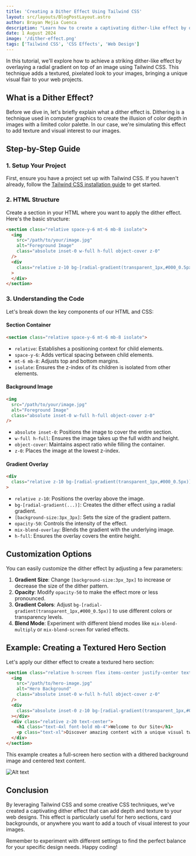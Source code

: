 ```yaml
---
title: 'Creating a Dither Effect Using Tailwind CSS'
layout: src/layouts/BlogPostLayout.astro
author: Brayan Mejia Cuenca
description: "Learn how to create a captivating dither-like effect by overlaying a radial gradient on images using Tailwind CSS. This tutorial will guide you through the process of adding a unique, textured look to your web projects."
date: 1 August 2024
image: '/dither-effect.png'
tags: ['Tailwind CSS', 'CSS Effects', 'Web Design']
---
```


In this tutorial, we'll explore how to achieve a striking dither-like effect by overlaying a radial gradient on top of an image using Tailwind CSS. This technique adds a textured, pixelated look to your images, bringing a unique visual flair to your web projects.

## What is a Dither Effect?

Before we dive in, let's briefly explain what a dither effect is. Dithering is a technique used in computer graphics to create the illusion of color depth in images with a limited color palette. In our case, we're simulating this effect to add texture and visual interest to our images.

## Step-by-Step Guide

### 1. Setup Your Project

First, ensure you have a project set up with Tailwind CSS. If you haven't already, follow the [Tailwind CSS installation guide](https://tailwindcss.com/docs/installation) to get started.

### 2. HTML Structure

Create a section in your HTML where you want to apply the dither effect. Here's the basic structure:

```html
<section class="relative space-y-6 mt-6 mb-8 isolate">
  <img
    src="/path/to/your/image.jpg"
    alt="Foreground Image"
    class="absolute inset-0 w-full h-full object-cover z-0"
  />
  <div
    class="relative z-10 bg-[radial-gradient(transparent_1px,#000_0.5px)] [background-size:3px_3px] opacity-50 mix-blend-overlay h-full"
  >
  </div>
</section>
```

### 3. Understanding the Code

Let's break down the key components of our HTML and CSS:

#### Section Container
```html
<section class="relative space-y-6 mt-6 mb-8 isolate">
```
- `relative`: Establishes a positioning context for child elements.
- `space-y-6`: Adds vertical spacing between child elements.
- `mt-6 mb-8`: Adjusts top and bottom margins.
- `isolate`: Ensures the z-index of its children is isolated from other elements.

#### Background Image
```html
<img
  src="/path/to/your/image.jpg"
  alt="Foreground Image"
  class="absolute inset-0 w-full h-full object-cover z-0"
/>
```
- `absolute inset-0`: Positions the image to cover the entire section.
- `w-full h-full`: Ensures the image takes up the full width and height.
- `object-cover`: Maintains aspect ratio while filling the container.
- `z-0`: Places the image at the lowest z-index.

#### Gradient Overlay
```html
<div
  class="relative z-10 bg-[radial-gradient(transparent_1px,#000_0.5px)] [background-size:3px_3px] opacity-50 mix-blend-overlay h-full"
>
```
- `relative z-10`: Positions the overlay above the image.
- `bg-[radial-gradient(...)]`: Creates the dither effect using a radial gradient.
- `[background-size:3px_3px]`: Sets the size of the gradient pattern.
- `opacity-50`: Controls the intensity of the effect.
- `mix-blend-overlay`: Blends the gradient with the underlying image.
- `h-full`: Ensures the overlay covers the entire height.

## Customization Options

You can easily customize the dither effect by adjusting a few parameters:

1. **Gradient Size**: Change `[background-size:3px_3px]` to increase or decrease the size of the dither pattern.
2. **Opacity**: Modify `opacity-50` to make the effect more or less pronounced.
3. **Gradient Colors**: Adjust `bg-[radial-gradient(transparent_1px,#000_0.5px)]` to use different colors or transparency levels.
4. **Blend Mode**: Experiment with different blend modes like `mix-blend-multiply` or `mix-blend-screen` for varied effects.

## Example: Creating a Textured Hero Section

Let's apply our dither effect to create a textured hero section:

```html
<section class="relative h-screen flex items-center justify-center text-white">
  <img
    src="/path/to/hero-image.jpg"
    alt="Hero Background"
    class="absolute inset-0 w-full h-full object-cover z-0"
  />
  <div
    class="absolute inset-0 z-10 bg-[radial-gradient(transparent_1px,#000_0.5px)] [background-size:3px_3px] opacity-60 mix-blend-overlay"
  ></div>
  <div class="relative z-20 text-center">
    <h1 class="text-4xl font-bold mb-4">Welcome to Our Site</h1>
    <p class="text-xl">Discover amazing content with a unique visual twist.</p>
  </div>
</section>
```

This example creates a full-screen hero section with a dithered background image and centered text content.

![Alt text](/dither.png)



## Conclusion

By leveraging Tailwind CSS and some creative CSS techniques, we've created a captivating dither effect that can add depth and texture to your web designs. This effect is particularly useful for hero sections, card backgrounds, or anywhere you want to add a touch of visual interest to your images.

Remember to experiment with different settings to find the perfect balance for your specific design needs. Happy coding!


